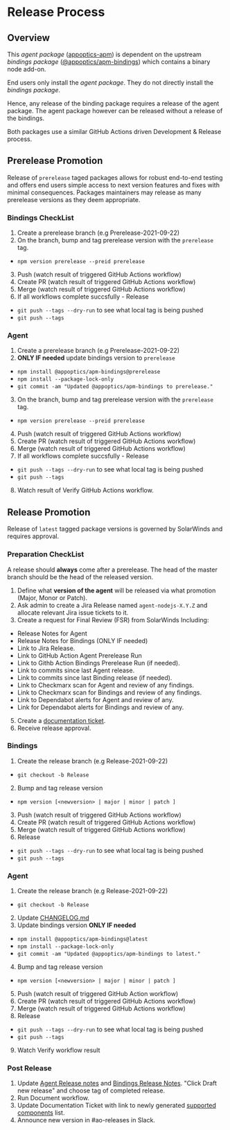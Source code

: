 # Release Process

## Overview

This *agent package* ([appoptics-apm](https://www.npmjs.com/package/appoptics-apm)) is dependent on the upstream *bindings package* ([@appoptics/apm-bindings](https://www.npmjs.com/package/@appoptics/apm-bindings)) which contains a binary node add-on. 

End users only install the *agent package*. They do not directly install the *bindings package*. 

Hence, any release of the binding package requires a release of the agent package. The agent package however can be released without a release of the bindings.

Both packages use a similar GitHub Actions driven Development & Release process.

## Prerelease Promotion 

Release of `prerelease` taged packages allows for robust end-to-end testing and offers end users simple access to next version features and fixes with minimal consequences. Packages maintainers may release as many prerelease versions as they deem appropriate.

### Bindings CheckList
1. Create a prerelease branch (e.g Prerelease-2021-09-22)
2. On the branch, bump and tag prerelease version with the `prerelease` tag.
  - ```npm version prerelease --preid prerelease```
3. Push (watch result of triggered GitHub Actions workflow)
4. Create PR (watch result of triggered GitHub Actions workflow)
5. Merge (watch result of triggered GitHub Actions workflow)
6. If all workflows complete succsfully - Release
  - ```git push --tags --dry-run``` to see what local tag is being pushed
  - ```git push --tags```

### Agent
1. Create a prerelease branch (e.g Prerelease-2021-09-22)
2. **ONLY IF needed** update bindings version to `prerelease`
  - ```npm install @appoptics/apm-bindings@prerelease```
  - ```npm install --package-lock-only```
  - ```git commit -am "Updated @appoptics/apm-bindings to prerelease."```
3. On the branch, bump and tag prerelease version with the `prerelease` tag.
  - ```npm version prerelease --preid prerelease```
4. Push (watch result of triggered GitHub Actions workflow)
5. Create PR (watch result of triggered GitHub Actions workflow)
6. Merge (watch result of triggered GitHub Actions workflow)
7. If all workflows complete succsfully - Release
  - ```git push --tags --dry-run``` to see what local tag is being pushed
  - ```git push --tags```
8. Watch result of Verify GitHub Actions workflow.

## Release Promotion

Release of `latest` tagged package versions is governed by SolarWinds and requires approval.

### Preparation CheckList

A release should **always** come after a prerelease. The head of the master branch should be the head of the released version.

1. Define what **version of the agent** will be released via what promotion (Major, Monor or Patch).
2. Ask admin to create a Jira Release named `agent-nodejs-X.Y.Z` and allocate relevant Jira issue tickets to it.
4. Create a request for Final Review (FSR) from SolarWinds Including:
  - Release Notes for Agent
  - Release Notes for Bindings (ONLY IF needed)
  - Link to Jira Release.
  - Link to GitHub Action Agent Prerelease Run
  - Link to Githb Action Bindings Prerelease Run (if needed).
  - Link to commits since last Agent release.
  - Link to commits since last Binding release (if needed).
  - Link to Checkmarx scan for Agent and review of any findings.
  - Link to Checkmarx scan for Bindings and review of any findings.
  - Link to Dependabot alerts for Agent and review of any.
  - Link for Dependabot alerts for Bindings and review of any.
5. Create a [documentation ticket](https://swicloud.atlassian.net/wiki/spaces/CSS/pages/386760723/Documentation+Change+Process#Option-B%3A-Create-a-JIRA).
6. Receive release approval. 

### Bindings

1. Create the release branch (e.g Release-2021-09-22)
  - ```git checkout -b Release```
2. Bump  and tag release version
  - ```npm version [<newversion> | major | minor | patch ]```
3. Push (watch result of triggered GitHub Actions workflow)
4. Create PR (watch result of triggered GitHub Actions workflow)
5. Merge (watch result of triggered GitHub Actions workflow)
6. Release
  - ```git push --tags --dry-run``` to see what local tag is being pushed
  - ```git push --tags```

### Agent
1. Create the release branch (e.g Release-2021-09-22)
  - ```git checkout -b Release```
2. Update [CHANGELOG.md](https://github.com/appoptics/appoptics-apm-node/blob/master/CHANGELOG.md)
3. Update bindings version **ONLY IF needed**
  - ```npm install @appoptics/apm-bindings@latest```
  - ```npm install --package-lock-only```
  - ```git commit -am "Updated @appoptics/apm-bindings to latest."```
4. Bump and tag release version
  - ```npm version [<newversion> | major | minor | patch ]```
5. Push (watch result of triggered GitHub Action workflow)
6. Create PR (watch result of triggered GitHub Actions workflow)
7. Merge (watch result of triggered GitHub Actions workflow)
8. Release
  - ```git push --tags --dry-run``` to see what local tag is being pushed
  - ```git push --tags```
9. Watch Verify workflow result

### Post Release
1. Update [Agent Release notes](https://github.com/appoptics/appoptics-apm-node/releases) and [Bindings Release Notes](https://github.com/appoptics/appoptics-bindings-node/releases). "Click Draft new release" and choose tag of completed release.
2. Run Document workflow.
3. Update Documentation Ticket with link to newly generated [supported components](https://github.com/appoptics/appoptics-apm-node/blob/master/docs/supported-components.human) list.
4. Announce new version in #ao-releases in Slack.

